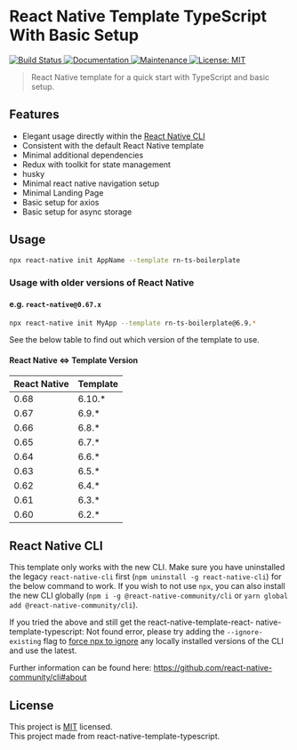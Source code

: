 # React Native Template TypeScript With Basic Setup

<p>
  <a href="https://github.com/ChanghyeonYoon/rn-ts-boilerplate/actions/workflows/npm-publish.yml">
    <img alt="Build Status" src="https://github.com/ChanghyeonYoon/rn-ts-boilerplate/actions/workflows/npm-publish.yml/badge.svg" />
  </a>
  <a href="https://github.com/ChanghyeonYoon/rn-ts-boilerplate#readme">
    <img alt="Documentation" src="https://img.shields.io/badge/documentation-yes-brightgreen.svg" />
  </a>
  <a href="https://github.com/ChanghyeonYoon/rn-ts-boilerplate/graphs/commit-activity">
    <img alt="Maintenance" src="https://img.shields.io/badge/Maintained%3F-yes-green.svg" />
  </a>
  <a href="https://github.com/ChanghyeonYoon/rn-ts-boilerplate/blob/master/LICENSE">
    <img alt="License: MIT" src="https://img.shields.io/badge/License-MIT-yellow.svg" />
  </a>
</p>

> React Native template for a quick start with TypeScript and basic setup.


## Features

- Elegant usage directly within the [React Native CLI](https://github.com/react-native-community/cli)
- Consistent with the default React Native template
- Minimal additional dependencies
- Redux with toolkit for state management
- husky
- Minimal react native navigation setup
- Minimal Landing Page
- Basic setup for axios
- Basic setup for async storage

## Usage

```sh
npx react-native init AppName --template rn-ts-boilerplate
```

### Usage with older versions of React Native

#### e.g. `react-native@0.67.x`

```sh
npx react-native init MyApp --template rn-ts-boilerplate@6.9.*
```

See the below table to find out which version of the template to use.

#### React Native <=> Template Version

| React Native | Template |
| ------------ | -------- |
| 0.68         | 6.10.\*  |
| 0.67         | 6.9.\*   |
| 0.66         | 6.8.\*   |
| 0.65         | 6.7.\*   |
| 0.64         | 6.6.\*   |
| 0.63         | 6.5.\*   |
| 0.62         | 6.4.\*   |
| 0.61         | 6.3.\*   |
| 0.60         | 6.2.\*   |

## React Native CLI

This template only works with the new CLI. Make sure you have uninstalled the legacy `react-native-cli` first (`npm uninstall -g react-native-cli`) for the below command to work. If you wish to not use `npx`, you can also install the new CLI globally (`npm i -g @react-native-community/cli` or `yarn global add @react-native-community/cli`).

If you tried the above and still get the react-native-template-react- native-template-typescript: Not found error, please try adding the `--ignore-existing` flag to [force npx to ignore](https://github.com/npm/npx#description) any locally installed versions of the CLI and use the latest.

Further information can be found here: https://github.com/react-native-community/cli#about

## License

This project is [MIT](LICENSE) licensed. <br/>
This project made from react-native-template-typescript.
